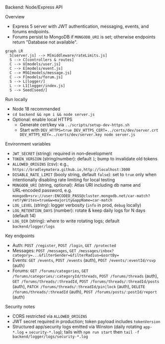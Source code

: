 Backend: Node/Express API

Overview
- Express 5 server with JWT authentication, messaging, events, and forums endpoints.
- Forums persist to MongoDB if `MONGODB_URI` is set; otherwise endpoints return "Database not available".

```mermaid
graph LR
  S[server.js] --> M[middleware/rateLimits.js]
  S --> C[controllers & routes]
  C --> U[models/user.js]
  C --> E[models/event.js]
  C --> MSG[models/message.js]
  C --> F[models/forum.js]
  S --> L[logger/]
  L --> L1[logger/index.js]
  S --> Seed[seed/]
```

Run locally
- Node 18 recommended
- `cd backend && npm i && node server.js`
- Optional: enable local HTTPS
  - Generate cert/key via `../scripts/setup-dev-https.sh`
  - Start with `DEV_HTTPS=true DEV_HTTPS_CERT=../certs/dev/server.crt DEV_HTTPS_KEY=../certs/dev/server.key node server.js`

Environment variables
- `JWT_SECRET` (string): required in non‑development
- `TOKEN_VERSION` (string/number): default `1`; bump to invalidate old tokens
- `ALLOWED_ORIGINS` (csv): e.g., `https://bradleymatera.github.io,http://localhost:3000`
- `DISABLE_RATE_LIMIT` (booly string, default `false`): set to `true` only when intentionally disabling rate limiting for local testing
- `MONGODB_URI` (string, optional): Atlas URI including db name and URL‑encoded password, e.g.
  `mongodb+srv://user:ENCODED_PASS@cluster.mongodb.net/car-match?retryWrites=true&w=majority&appName=car-match`
- `LOG_LEVEL` (string): logger verbosity (`info` in prod, `debug` locally)
- `LOG_RETENTION_DAYS` (number): rotate & keep daily logs for N days (default 14)
- `LOG_DIR` (string): where to write rotating logs; default `backend/logger/logs`

Key endpoints
- Auth: `POST /register`, `POST /login`, `GET /protected`
- Messages: `POST /messages`, `GET /messages/inbox?category=...&filterGender=&filterRadius=&sortBy=`
- Events: `GET /events`, `POST /events` (auth), `POST /events/:eventId/rsvp` (auth)
- Forums: `GET /forums/categories`, `GET /forums/categories/:categoryId/threads`,
  `POST /forums/threads` (auth), `GET /forums/threads/:threadId`, `POST /forums/threads/:threadId/posts` (auth),
  `PATCH /forums/threads/:threadId/pin|lock` (auth), `DELETE /forums/threads/:threadId` (auth), `POST /forums/posts/:postId/report` (auth)

Security notes
- CORS restricted via `ALLOWED_ORIGINS`
- JWT secret required in production; token payload includes `tokenVersion`
- Structured app/security logs emitted via Winston (daily rotating `app-*.log` + `security-*.log`); tails with `npm run start` then `tail -f backend/logger/logs/security-*.log`
